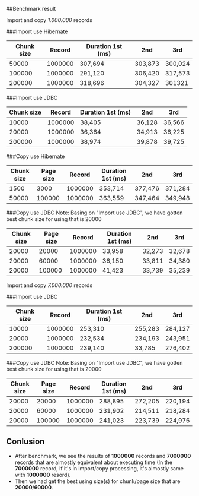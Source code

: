 ##Benchmark result

Import and copy *1.000.000* records

###Import use Hibernate

| Chunk size | Record | Duration 1st (ms) | 2nd | 3rd |
| ------------- | ------------- |	------------- |	-------------	| ------------- |
| 50000 | 1000000 |	307,694 | 303,873	| 300,024 |
| 100000 | 1000000 |	291,120 |	306,420 | 317,573 |
| 200000 | 1000000 |	318,696 |	304,327 | 301321 |

###Import use JDBC

| Chunk size | Record | Duration 1st (ms) | 2nd | 3rd |
| ------------- | ------------- |	------------- |	-------------	| ------------- |
| 10000 | 1000000 |	38,405 |	36,128	| 36,566 |
| 20000 | 1000000 |	36,364 |	34,913	| 36,225 |
| 200000 | 1000000 |	38,974 |	39,878	| 39,725 |
 
###Copy use Hibernate

| Chunk size | Page size | Record | Duration 1st (ms) | 2nd | 3rd |
| ------------- | ------------- |	------------- |	-------------	| ------------- | ------------- |
| 1500 | 3000 |	1000000 |	353,714	| 377,476 | 371,284 |
| 50000 | 100000 |	1000000 |	363,559	| 347,464 | 349,948 |

###Copy use JDBC
 Note: Basing on "Import use JDBC", we have gotten best chunk size for using that is 20000 
 
| Chunk size | Page size | Record | Duration 1st (ms) | 2nd | 3rd |
| ------------- | ------------- |	------------- |	-------------	| ------------- | ------------- |
| 20000 | 20000 |	1000000 |	33,958	| 32,273 | 32,678 |
| 20000 | 60000 |	1000000 |	36,150 | 33,811 | 34,380 |
| 20000 | 100000 |	1000000 |	41,423 | 33,739 | 35,239 |


Import and copy *7.000.000* records

###Import use JDBC

| Chunk size | Record | Duration 1st (ms) | 2nd | 3rd |
| ------------- | ------------- |	------------- |	-------------	| ------------- |
| 10000 | 1000000 |	253,310 |	255,283	| 284,127 |
| 20000 | 1000000 |	232,534 |	234,193	| 243,951 |
| 200000 | 1000000 |	239,140 |	33,785	| 276,402 |

###Copy use JDBC
 Note: Basing on "Import use JDBC", we have gotten best chunk size for using that is 20000
 
| Chunk size | Page size | Record | Duration 1st (ms) | 2nd | 3rd |
| ------------- | ------------- |	------------- |	-------------	| ------------- | ------------- |
| 20000 | 20000 |	1000000 |	288,895	| 272,205 | 220,194 |
| 20000 | 60000 |	1000000 |	231,902 | 214,511 | 218,284 |
| 20000 | 100000 |	1000000 |	241,023 | 223,739 | 224,976 |

## Conlusion 
 + After benchmark, we see the results of **1000000** records and **7000000** records that are almostly equivalent about executing time (In the **7000000**  record, if it's in import/copy processing, it's almostly same with **1000000** resord).
 + Then we had get the best using size(s) for chunk/page size that are **20000**/**60000**.
